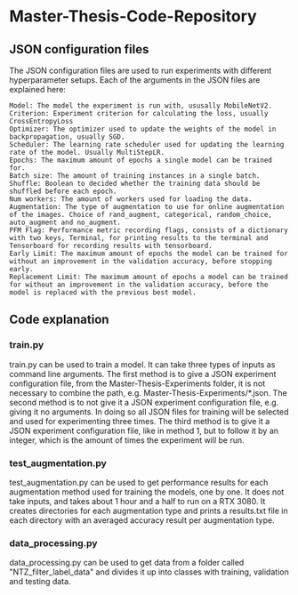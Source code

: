 # Master-Thesis-Code-Repository

## JSON configuration files

The JSON configuration files are used to run experiments with different hyperparameter setups. Each of the arguments in the JSON files are explained here:

    Model: The model the experiment is run with, ususally MobileNetV2.
    Criterion: Experiment criterion for calculating the loss, usually CrossEntropyLoss
    Optimizer: The optimizer used to update the weights of the model in backpropagation, usually SGD.
    Scheduler: The learning rate scheduler used for updating the learning rate of the model. Usually MultiStepLR.
    Epochs: The maximum amount of epochs a single model can be trained for.
    Batch size: The amount of training instances in a single batch.
    Shuffle: Boolean to decided whether the training data should be shuffled before each epoch.
    Num workers: The amount of workers used for loading the data.
    Augmentation: The type of augmentation to use for online augmentation of the images. Choice of rand_augment, categorical, random_choice, auto_augment and no_augment.
    PFM Flag: Performance metric recording flags, consists of a dictionary with two keys, Terminal, for printing results to the terminal and Tensorboard for recording results with tensorboard.
    Early Limit: The maximum amount of epochs the model can be trained for without an improvement in the validation accuracy, before stopping early.
    Replacement Limit: The maximum amount of epochs a model can be trained for without an improvement in the validation accuracy, before the model is replaced with the previous best model.

## Code explanation

### train.py

train.py can be used to train a model. It can take three types of inputs as command line arguments. The first method is to give a JSON experiment configuration file, from the Master-Thesis-Experiments folder, it is not necessary to combine the path, e.g. Master-Thesis-Experiments/*.json. The second method is to not give it a JSON experiment configuration file, e.g. giving it no arguments. In doing so all JSON files for training will be selected and used for experimenting three times. The third method is to give
it a JSON experiment configuration file, like in method 1, but to follow it by an integer, which is the amount of times the experiment will be run.

### test_augmentation.py

test_augmentation.py can be used to get performance results for each augmentation method used for training the models, one by one. It does not take inputs, and takes about 1 hour and a half to run on a RTX 3080. It creates directories for each augmentation type and prints a results.txt file in each directory with an averaged accuracy result per augmentation type.

### data_processing.py

data_processing.py can be used to get data from a folder called "NTZ_filter_label_data" and divides it up into classes with training, validation and testing data.